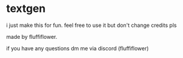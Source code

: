 # textgen
i just make this for fun. feel free to use it but don't change credits pls

made by fluffiflower.

if you have any questions dm me via discord (fluffiflower)
